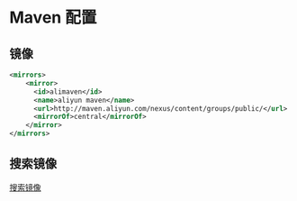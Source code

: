 # Maven 配置
## 镜像

```xml
<mirrors>
    <mirror>
      <id>alimaven</id>
      <name>aliyun maven</name>
      <url>http://maven.aliyun.com/nexus/content/groups/public/</url>
      <mirrorOf>central</mirrorOf>        
    </mirror>
</mirrors>
```

## 搜索镜像
[搜索镜像](http://maven.aliyun.com/nexus)
